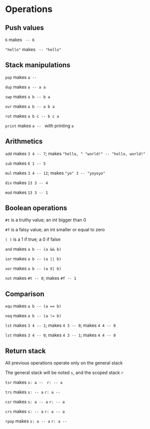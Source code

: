 # Operations

## Push values
`6` makes ` -- 6`

`"hello"` makes ` -- "hello"`

## Stack manipulations
`pop` makes `a -- `

`dup` makes `a -- a a`

`swp` makes `a b -- b a`

`ovr` makes `a b -- a b a`

`rot` makes `a b c -- b c a`

`print` makes `a -- `   with printing `a`

## Arithmetics
`add` makes `3 4 -- 7`; makes `"hello, " "world!" -- "hello, world!"`

`sub` makes `6 1 -- 5`

`mul` makes `3 4 -- 12`; makes `"yo" 3 -- "yoyoyo"`

`div` makes `13 3 -- 4`

`mod` makes `13 3 -- 1`

## Boolean operations
`#t` is a truthy value; an int bigger than 0

`#f` is a falsy value; an int smaller or equal to zero

`( )` is a 1 if true; a 0 if false

`and` makes `a b -- (a && b)`

`ior` makes `a b -- (a || b)`

`xor` makes `a b -- (a X| b)`

`not` makes `#t -- 0`; makes `#f -- 1`

## Comparison
`equ` makes `a b -- (a == b)`

`neq` makes `a b -- (a != b)`

`lst` makes `3 4 -- 1`; makes `4 3 -- 0`; makes `4 4 -- 0`

`lst` makes `3 4 -- 0`; makes `4 3 -- 1`; makes `4 4 -- 0`

## Return stack
All previous operations operate only on the general stack

The general stack will be noted `s`, and the scoped stack `r`

`tsr` makes `s: a -- ` `r: -- a`

`trs` makes `s: -- a` `r: a -- `

`csr` makes `s: a -- a` `r: -- a`

`crs` makes `s: -- a` `r: a -- a`

`rpop` makes `s: a -- a` `r: a -- `
